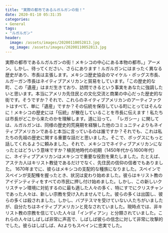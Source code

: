 ```yaml
---
title: "実際の都市であるルガルガンの街！"
date: 2020-01-10 05:31:35
categories:
- General
tags:
- "ルガルガン"
header:
  image: /assets/images/20200110052813.jpg
  og_image: /assets/images/20200110052813.jpg
---
```


実際の都市であるルガルガンの街！メキシコの中心にある本物の都市。」アーメン。しかし、待ってください、さらにあります！ルガルガンにはまったく異なる歴史があり、市長は主張します。メキシコ歴史協会のマイケル・ボッグス市長、ルガーガン市長はネイティブアメリカンと貿易をしています。「この歴史的な町、この「遺産」はまだ生きており、訪問できるという事実をあなたに強調したいと思います。本当にアメリカ先住民との文化交流と商業の中心だった歴史的な街です。そうですか？それで、これらのネイティブアメリカンのアーティファクトはすべて、単に「遺産」ですか？その伝統を保存している町にとってはそんなに！メキシコの歴史には「伝統」が散在していることを市長に伝えます！私たちは市長がどこから来たのかを理解します。道に沿って。 「レガシー」に関しては、ルガルガンは、同様の歴史的荒廃期を経験した他のコミュニティよりもネイティブアメリカンであると本当に言っているのは誰ですか？それでも、これは私たちの先祖の歴史に関する重要な話だと思いました。そこで、ボッグスにもっと話してくれるように頼みました。それで、メキシコでネイティブアメリカンになったとはどういう意味ですか？植民地時代の初期（1450年代から1600年代）に、ネイティブアメリカンはメキシコで重要な役割を果たしました。たとえば、アステカ人はキリスト教徒であるだけでなく、先住民の信仰の信者でもありました。 1670年までに、彼らはメキシコの支配的な種族になりました。スペインでスペインが支配権を握ったとき、状況は変わり始めました。彼らはキリスト教のアイデンティティをすべての市民に押し付け始めました。しかし、この新しいクリスチャン環境に対処するのに最も適した人々の多く、特にすでにクリスチャンであった人々は、新しい宗教を受け入れませんでした。彼らの多くは出国し、彼らの多くは殺されました。しかし、バプテスマを受けていない人たちがいましたが、自分たちはネイティブアメリカンと見なされていました。現時点では、非キリスト教の宗教を信じていた人々は「インディアン」と分類されていました。これらの人々はしばしば非常に声高で、しばしば彼らの信念に対して非常に攻撃的でした。彼らはしばしば、Azよりもスペインに忠実でした。
